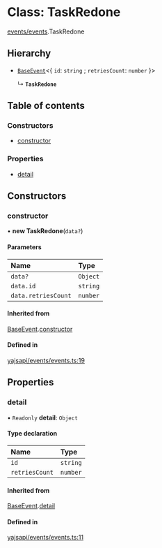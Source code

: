 # Class: TaskRedone

[events/events](../modules/events_events.md).TaskRedone

## Hierarchy

- [`BaseEvent`](events_events.BaseEvent.md)<{ `id`: `string` ; `retriesCount`: `number`  }\>

  ↳ **`TaskRedone`**

## Table of contents

### Constructors

- [constructor](events_events.TaskRedone.md#constructor)

### Properties

- [detail](events_events.TaskRedone.md#detail)

## Constructors

### constructor

• **new TaskRedone**(`data?`)

#### Parameters

| Name | Type |
| :------ | :------ |
| `data?` | `Object` |
| `data.id` | `string` |
| `data.retriesCount` | `number` |

#### Inherited from

[BaseEvent](events_events.BaseEvent.md).[constructor](events_events.BaseEvent.md#constructor)

#### Defined in

[yajsapi/events/events.ts:19](https://github.com/golemfactory/yajsapi/blob/e4105b2/yajsapi/events/events.ts#L19)

## Properties

### detail

• `Readonly` **detail**: `Object`

#### Type declaration

| Name | Type |
| :------ | :------ |
| `id` | `string` |
| `retriesCount` | `number` |

#### Inherited from

[BaseEvent](events_events.BaseEvent.md).[detail](events_events.BaseEvent.md#detail)

#### Defined in

[yajsapi/events/events.ts:11](https://github.com/golemfactory/yajsapi/blob/e4105b2/yajsapi/events/events.ts#L11)
